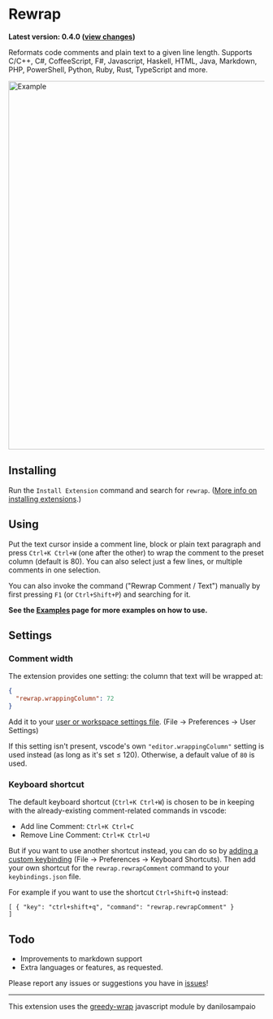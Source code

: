# Rewrap

 **Latest version: 0.4.0 ([view changes](https://github.com/stkb/vscode-rewrap/releases))**
 
Reformats code comments and plain text to a given line length. Supports C/C++, C#, CoffeeScript, F#, Javascript, Haskell, HTML, Java, Markdown, PHP, PowerShell, Python, Ruby, Rust, TypeScript and more.

<img alt="Example" src="http://stkb.github.io/vscode-rewrap/example.png" width="726" />

## Installing ##
Run the `Install Extension` command and search for `rewrap`. ([More info on installing extensions](https://code.visualstudio.com/docs/editor/extension-gallery).)

## Using ##

Put the text cursor inside a comment line, block or plain text paragraph and press ```Ctrl+K Ctrl+W``` (one after the other) to wrap the comment to the preset column (default is 80). You can also select just a few lines, or multiple comments in one selection.

You can also invoke the command ("Rewrap Comment / Text") manually by first pressing ```F1``` (or ```Ctrl+Shift+P```) and searching for it.

**See the [Examples](docs/Examples.md) page for more examples on how to use.**

## Settings ##

### Comment width ###

The extension provides one setting: the column that text will be wrapped at:
```json
{
  "rewrap.wrappingColumn": 72
}
```
Add it to your [user or workspace settings file](https://code.visualstudio.com/docs/customization/userandworkspace). (File -> Preferences -> User Settings)

If this setting isn't present, vscode's own `"editor.wrappingColumn"` setting is used instead (as long as it's set &le; 120). Otherwise, a default value of `80` is used.




### Keyboard shortcut ###
The default keyboard shortcut (```Ctrl+K Ctrl+W```) is chosen to be in keeping with the already-existing comment-related commands in vscode:
* Add line Comment: ```Ctrl+K Ctrl+C```
* Remove Line Comment: ```Ctrl+K Ctrl+U```

But if you want to use another shortcut instead, you can do so by [adding a custom keybinding](https://code.visualstudio.com/docs/customization/keybindings#customizing-shortcuts) (File -> Preferences -> Keyboard Shortcuts). Then add your own shortcut for the ```rewrap.rewrapComment``` command to your ```keybindings.json``` file.

For example if you want to use the shortcut ```Ctrl+Shift+Q``` instead:

```
[ { "key": "ctrl+shift+q", "command": "rewrap.rewrapComment" }	
]
```

## Todo ##
* Improvements to markdown support
* Extra languages or features, as requested.

Please report any issues or suggestions you have in [issues](https://github.com/stkb/vscode-rewrap/issues)!

----

This extension uses the [greedy-wrap](https://github.com/danilosampaio/greedy-wrap) javascript module by danilosampaio